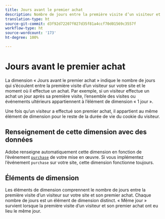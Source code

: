 ```yaml
---
title: Jours avant le premier achat
description: Nombre de jours entre la première visite d’un visiteur et son premier achat.
translation-type: ht
source-git-commit: d3f92d72207f027d35f81a4ccf70d01569c3557f
workflow-type: ht
source-wordcount: '173'
ht-degree: 100%

---
```



# Jours avant le premier achat

La dimension « Jours avant le premier achat » indique le nombre de jours qui s’écoulent entre la première visite d’un visiteur sur votre site et le moment où il effectue un achat. Par exemple, si un visiteur effectue un achat un jour après sa première visite, l’ensemble des visites ou événements ultérieurs appartiennent à l’élément de dimension « 1 jour ».

Une fois qu’un visiteur a effectué son premier achat, il appartient au même élément de dimension pour le reste de la durée de vie du cookie du visiteur.

## Renseignement de cette dimension avec des données

Adobe renseigne automatiquement cette dimension en fonction de l’événement [`purchase`](/help/implement/vars/page-vars/events/event-purchase.md) de votre mise en œuvre. Si vous implémentez l’événement `purchase` sur votre site, cette dimension fonctionne toujours.

## Éléments de dimension

Les éléments de dimension comprennent le nombre de jours entre la première visite d’un visiteur sur votre site et son premier achat. Chaque nombre de jours est un élément de dimension distinct. « Même jour » survient lorsque la première visite d’un visiteur et son premier achat ont eu lieu le même jour.
